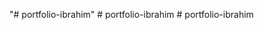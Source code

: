 "# portfolio-ibrahim" 
#   p o r t f o l i o - i b r a h i m  
 #   p o r t f o l i o - i b r a h i m  
 
